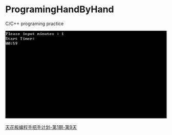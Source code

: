 # ProgramingHandByHand
C/C++ programing practice

![](https://raw.githubusercontent.com/breakerthb/ProgramingHandByHand/1-9/Pic/003.gif)

[天花板编程手把手计划-第1期-第9天](http://www.jianshu.com/p/571a61dd635f)